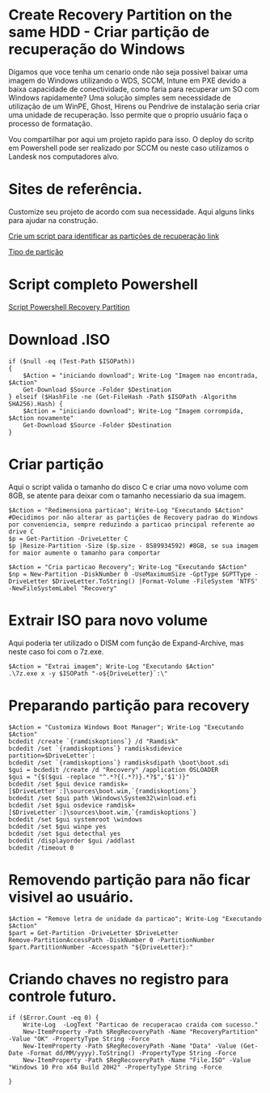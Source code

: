 # Create Recovery Partition on the same HDD - Criar partição de recuperação do Windows

Digamos que voce tenha um cenario onde não seja possivel baixar uma imagem do Windows utilizando o WDS, SCCM, Intune em PXE devido a baixa capacidade de conectividade, como faria para recuperar um SO com Windows rapidamente? Uma solução simples sem necessidade de utilização de um WinPE, Ghost, Hirens ou Pendrive de instalação seria criar uma unidade de recuperação. Isso permite que o proprio usuário faça o processo de formatação. 

Vou compartilhar por aqui um projeto rapido para isso. O deploy do scritp em Powershell pode ser realizado por SCCM ou neste caso utilizamos o Landesk nos computadores alvo. 

# Sites de referência.

Customize seu projeto de acordo com sua necessidade. Aqui alguns links para ajudar na construção.

[Crie um script para identificar as partições de recuperação link](https://docs.microsoft.com/pt-br/previous-versions/windows/it-pro/windows-8.1-and-8/hh824917(v=win.10))


[Tipo de partição](https://docs.microsoft.com/pt-br/windows-hardware/customize/desktop/unattend/microsoft-windows-setup-diskconfiguration-disk-createpartitions-createpartition-type)


# Script completo Powershell

[Script Powershell Recovery Partition](https://github.com/alexandrecoradi/CreateRecoveryPartition/blob/main/RecoveryPartition.ps1)

# Download .ISO

    if ($null -eq (Test-Path $ISOPath)) 
    {
        $Action = "iniciando download"; Write-Log "Imagem nao encontrada, $Action"
        Get-Download $Source -Folder $Destination 
    } elseif ($HashFile -ne (Get-FileHash -Path $ISOPath -Algorithm SHA256).Hash) {
        $Action = "iniciando download"; Write-Log "Imagem corrompida, $Action novamente"
        Get-Download $Source -Folder $Destination 
    }
 
 # Criar partição
 
 Aqui o script valida o tamanho do disco C e criar uma novo volume com 8GB, se atente para deixar com o tamanho necessiario da sua imagem. 

    $Action = "Redimensiona particao"; Write-Log "Executando $Action"
    #Decidimos por não alterar as partições de Recovery padrao do Windows por conveniencia, sempre reduzindo a particao principal referente ao drive C
    $p = Get-Partition -DriveLetter C
    $p |Resize-Partition -Size ($p.size - 8589934592) #8GB, se sua imagem for maior aumente o tamanho para comportar

    $Action = "Cria particao Recovery"; Write-Log "Executando $Action"
    $np = New-Partition -DiskNumber 0 -UseMaximumSize -GptType $GPTType -DriveLetter $DriveLetter.ToString() |Format-Volume -FileSystem 'NTFS' -NewFileSystemLabel "Recovery"

# Extrair ISO para novo volume

Aqui poderia ter utilizado o DISM com função de Expand-Archive, mas neste caso foi com o 7z.exe. 

    $Action = "Extrai imagem"; Write-Log "Executando $Action"
    .\7z.exe x -y $ISOPath "-o${DriveLetter}`:\"
    
# Preparando partição para recovery

    $Action = "Customiza Windows Boot Manager"; Write-Log "Executando $Action"
    bcdedit /create `{ramdiskoptions`} /d "Ramdisk"
    bcdedit /set `{ramdiskoptions`} ramdisksdidevice partition=$DriveLetter`:
    bcdedit /set `{ramdiskoptions`} ramdisksdipath \boot\boot.sdi
    $gui = bcdedit /create /d "Recovery" /application OSLOADER
    $gui = "{$($gui -replace "^.*?{(.*?)}.*?$",'$1')}"
    bcdedit /set $gui device ramdisk=[$DriveLetter`:]\sources\boot.wim,`{ramdiskoptions`} 
    bcdedit /set $gui path \Windows\System32\winload.efi
    bcdedit /set $gui osdevice ramdisk=[$DriveLetter`:]\sources\boot.wim,`{ramdiskoptions`} 
    bcdedit /set $gui systemroot \windows
    bcdedit /set $gui winpe yes
    bcdedit /set $gui detecthal yes
    bcdedit /displayorder $gui /addlast
    bcdedit /timeout 0
    
# Removendo partição para não ficar visivel ao usuário. 

    $Action = "Remove letra de unidade da particao"; Write-Log "Executando $Action"
    $part = Get-Partition -DriveLetter $DriveLetter
    Remove-PartitionAccessPath -DiskNumber 0 -PartitionNumber $part.PartitionNumber -Accesspath "${DriveLetter}:"
    
# Criando chaves no registro para controle futuro. 

    if ($Error.Count -eq 0) {
        Write-Log  -LogText "Particao de recuperacao craida com sucesso."
        New-ItemProperty -Path $RegRecoveryPath -Name "RecoveryPartition" -Value "OK" -PropertyType String -Force
        New-ItemProperty -Path $RegRecoveryPath -Name "Data" -Value (Get-Date -Format dd/MM/yyyy).ToString() -PropertyType String -Force
        New-ItemProperty -Path $RegRecoveryPath -Name "File.ISO" -Value "Windows 10 Pro x64 Build 20H2" -PropertyType String -Force
  
    }
